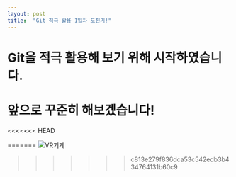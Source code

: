 ```yaml
---
layout: post
title:  "Git 적극 활용 1일차 도전기!"
---
```


# Git을 적극 활용해 보기 위해 시작하였습니다.
# 앞으로 꾸준히 해보겠습니다!

<<<<<<< HEAD

=======
![VR기계](../images/2024-12-03-first/VR기계.jpeg)
>>>>>>> c813e279f836dca53c542edb3b434764131b60c9
